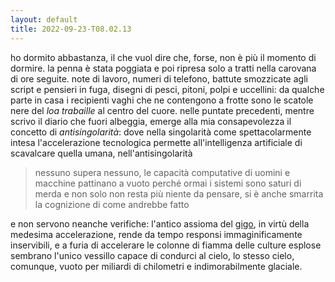 ```yaml
---
layout: default
title: 2022-09-23-T08.02.13
---
```


ho dormito abbastanza, il che vuol dire che, forse, non è più il momento di dormire. la penna è stata poggiata e poi ripresa solo a tratti nella carovana di ore seguite. note di lavoro, numeri di telefono, battute smozzicate agli script e pensieri in fuga, disegni di pesci, pitoni, polpi e uccellini: da qualche parte in casa i recipienti vaghi che ne contengono a frotte sono le scatole nere del *loa trabaille* al centro del cuore. nelle puntate precedenti, mentre scrivo il diario che fuori albeggia, emerge alla mia consapevolezza il concetto di *antisingolarità*: dove nella singolarità come spettacolarmente intesa l'accelerazione tecnologica permette all'intelligenza artificiale di scavalcare quella umana, nell'antisingolarità

>nessuno supera nessuno, le capacità computative di uomini e macchine pattinano a vuoto perché ormai i sistemi sono saturi di merda e non solo non resta più niente da pensare, si è anche smarrita la cognizione di come andrebbe fatto

e non servono neanche verifiche: l'antico assioma del [gigo](https://it.wikipedia.org/wiki/Garbage_in,_garbage_out), in virtù della medesima accelerazione, rende da tempo responsi immaginificamente inservibili, e a furia di accelerare le colonne di fiamma delle culture esplose sembrano l'unico vessillo capace di condurci al cielo, lo stesso cielo, comunque, vuoto per miliardi di chilometri e indimorabilmente glaciale.